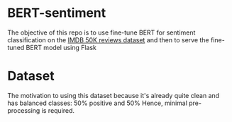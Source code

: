 # BERT-sentiment

The objective of this repo is to use fine-tune BERT for sentiment classification on the [IMDB 50K reviews dataset](https://www.kaggle.com/lakshmi25npathi/imdb-dataset-of-50k-movie-reviews) and then to serve the fine-tuned BERT model using Flask

# Dataset
The motivation to using this dataset because it's already quite clean and has balanced classes: 50% positive and 50% Hence, minimal pre-processing is required.

